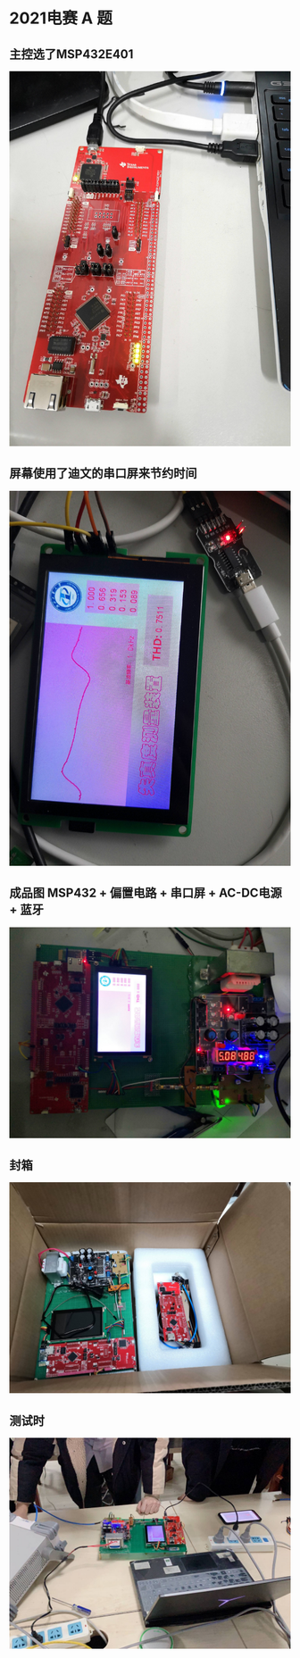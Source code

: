 <!--
 * @Author: Pomin
 * @Date: 2021-11-09 11:30:43
 * @Github: https://github.com/POMIN-163
 * @LastEditTime: 2021-11-09 11:50:40
 * @Description:
-->
# **2021电赛 A 题**

## 主控选了MSP432E401
<img src=".\\picture\\mcu.jpg"></img>

## 屏幕使用了迪文的串口屏来节约时间
<img src=".\\picture\\lcd.jpg"></img>

## 成品图 MSP432 + 偏置电路 + 串口屏 + AC-DC电源 + 蓝牙
<img src=".\\picture\\all.jpg"></img>

## 封箱
<img src=".\\picture\\in_box.jpg"></img>

## 测试时
<img src=".\\picture\\test.jpg"></img>